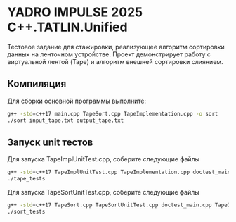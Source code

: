 # YADRO IMPULSE 2025 C++.TATLIN.Unified

Тестовое задание для стажировки, реализующее алгоритм сортировки данных на ленточном устройстве. 
Проект демонстрирует работу с виртуальной лентой (Tape) и алгоритм внешней сортировки слиянием.

## Компиляция
Для сборки основной программы выполните:
```bash
g++ -std=c++17 main.cpp TapeSort.cpp TapeImplementation.cpp -o sort
./sort input_tape.txt output_tape.txt
```
## Запуск unit тестов
Для запуска TapeImplUnitTest.cpp, соберите следующие файлы
```bash
g++ -std=c++17 TapeImplUnitTest.cpp TapeImplementation.cpp doctest_main.cpp -o tape_tests
./tape_tests
``` 
Для запуска TapeSortUnitTest.cpp, соберите следующие файлы
```bash
g++ -std=c++17 TapeSort.cpp TapeSortUnitTest.cpp doctest_main.cpp TapeImplementation.cpp -o sort_tests
./sort_tests
``` 
